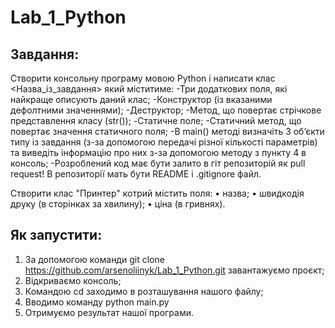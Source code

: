 # Lab_1_Python
## Завдання:
Створити консольну програму мовою Python і написати клас <Назва_із_завдання> який міститиме:
-Три додаткових поля, які найкраще описують даний клас;
-Конструктор (із вказаними дефолтними значеннями);
-Деструктор;
-Метод, що повертає стрічкове представлення класу (str());
-Статичне поле;
-Статичний метод, що повертає значення статичного поля;
-В main() методі визначіть 3 об’єкти типу із завдання (з-за допомогою передачі різної кількості параметрів) та виведіть інформацію про них з-за допомогою методу з пункту 4 в консоль;
-Розроблений код має бути залито в гіт репозиторій як pull request! В репозиторії мать бути README і .gitignore файл.

Створити клас "Принтер" котрий містить поля:
• назва;
• швидкодія друку (в сторінках за хвилину);
• ціна (в гривнях).

## Як запустити:
1. За допомогою команди git clone https://github.com/arsenoliinyk/Lab_1_Python.git завантажуємо проєкт;
2. Відкриваємо консоль;
3. Командою cd <name of folder> заходимо в розташування нашого файлу;
4. Вводимо команду python main.py
5. Отримуємо результат нашої програми.
